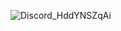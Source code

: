 ![Discord_HddYNSZqAi](https://github.com/user-attachments/assets/da4955fd-f28c-44c1-b26f-8772511e9c9c)
